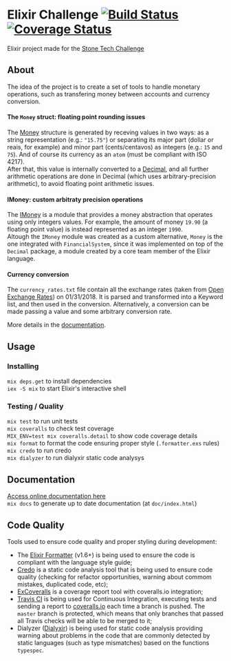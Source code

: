 # Elixir Challenge [![Build Status](https://travis-ci.org/miguelperes/elixir-challenge.svg?branch=master)](https://travis-ci.org/miguelperes/elixir-challenge) [![Coverage Status](https://coveralls.io/repos/github/miguelperes/elixir-challenge/badge.svg?branch=master)](https://coveralls.io/github/miguelperes/elixir-challenge?branch=master)
Elixir project made for the [Stone Tech Challenge](https://github.com/stone-payments/tech-challenge)

## About

The idea of the project is to create a set of tools to handle monetary operations, such as transfering money between accounts and currency conversion.

#### The `Money` struct: floating point rounding issues
The [Money](http://elixir-stone-challenge-doc.surge.sh/FinancialSystem.Money.html) structure is generated by receving values in two ways: as a string representation (e.g.: `"15.75"`) or separating its major part (dollar or reais, for example) and minor part (cents/centavos) as integers (e.g.: `15` and `75`). And of course its currency as an `atom` (must be compliant with ISO 4217).  
After that, this value is internally converted to a [Decimal](https://hexdocs.pm/decimal/readme.html), and all further arithmetic operations are done in Decimal (which uses arbitrary-precision arithmetic), to avoid floating point arithmetic issues.

#### IMoney: custom arbitraty precision operations
The [IMoney](file:///Users/miguel/Documents/Programming/GitHub/elixir-challenge/doc/FinancialSystem.IMoney.html) is a module that provides a money abstraction that operates using only integers values. For example, the amount of money `19.90` (a floating point value) is instead represented as an integer `1990`.  
Altough the `IMoney` module was created as a custom alternative, `Money` is the one integrated with `FinancialSystem`, since it was implemented on top of the `Decimal` package, a module created by a core team member of the Elixir language.

#### Currency conversion
The `currency_rates.txt` file contain all the exchange rates (taken from [Open Exchange Rates](openexchangerates.org)) on 01/31/2018. It is parsed and transformed into a Keyword list, and then used in the conversion. Alternatively, a conversion can be made passing a value and some arbitrary conversion rate.

More details in the [documentation](http://elixir-stone-challenge-doc.surge.sh/).

## Usage

### Installing
`mix deps.get` to install dependencies  
`iex -S mix` to start Elixir's interactive shell

### Testing / Quality
`mix test` to run unit tests  
`mix coveralls` to check test coverage  
`MIX_ENV=test mix coveralls.detail` to show code coverage details  
`mix format` to format the code ensuring proper style (`.formatter.exs` rules)  
`mix credo` to run credo  
`mix dialyzer` to run dialyxir static code analysys  

## Documentation
[Access online documentation here](http://elixir-stone-challenge-doc.surge.sh/)  
`mix docs` to generate up to date documentation (at `doc/index.html`)

## Code Quality
Tools used to ensure code quality and proper styling during development:

- The [Elixir Formatter](https://elixir-lang.org/blog/2018/01/17/elixir-v1-6-0-released/) (v1.6+) is being used to ensure the code is compliant with the language style guide;
- [Credo](https://github.com/rrrene/credo) is a static code analysis tool that is being used to ensure code quality (checking for refactor opportunities, warning about commom mistakes, duplicated code, etc);
- [ExCoveralls](https://github.com/parroty/excoveralls) is a coverage report tool with coveralls.io integration;
- [Travis CI](https://travis-ci.org/miguelperes/elixir-challenge/) is being used for Continuous Integration, executing tests and sending a report to [coveralls.io](https://coveralls.io/github/miguelperes/elixir-challenge) each time a branch is pushed. The `master` branch is protected, which means that only branches that passed all Travis checks will be able to be merged to it;
- Dialyzer ([Dialyxir](https://github.com/jeremyjh/dialyxir)) is being used for static code analysis providing warning about problems in the code that are commonly detected by static languages (such as type mismatches) based on the functions `typespec`.

